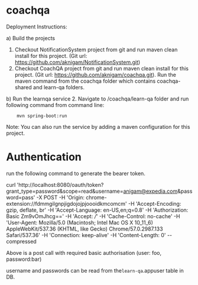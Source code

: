 # coachqa

Deployment Instructions:

a) Build the projects
1. Checkout NotificationSystem project from git and run maven clean install for this project. (Git url: https://github.com/aknigam/NotificationSystem.git)
2. Checkout CoachQA project from git and run maven clean install for this project. (Git url: https://github.com/aknigam/coachqa.git). 
Run the maven command from the coachqa folder which contains coachqa-shared and learn-qa folders.

b) Run the learnqa service
2. Navigate to /coachqa/learn-qa folder and run following command from command line:
    
        mvn spring-boot:run

   Note: You can also run the service by adding a maven configuration for this project.

# Authentication
run the following command to generate the bearer token. 

curl 'http://localhost:8080/oauth/token?grant_type=password&scope=read&username=anigam@expedia.com&password=pass' -X POST -H 'Origin: chrome-extension://fdmmgilgnpjigdojojpjoooidkmcomcm' -H 'Accept-Encoding: gzip, deflate, br' -H 'Accept-Language: en-US,en;q=0.8' -H 'Authorization: Basic Zm9vOmJhcg==' -H 'Accept: */*' -H 'Cache-Control: no-cache' -H 'User-Agent: Mozilla/5.0 (Macintosh; Intel Mac OS X 10_11_6) AppleWebKit/537.36 (KHTML, like Gecko) Chrome/57.0.2987.133 Safari/537.36' -H 'Connection: keep-alive' -H 'Content-Length: 0' --compressed

Above is a post call with required basic authorisation (user: foo, password:bar)

username and passwords can be read from the`learn-qa`.appuser table in DB.

